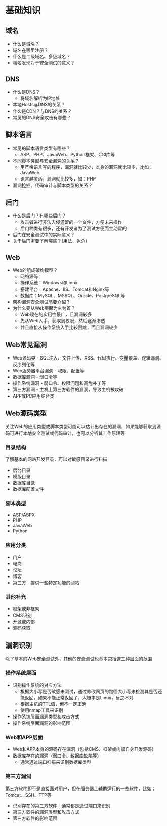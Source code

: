 # 基础知识

## 域名

- 什么是域名？
- 域名在哪里注册？
- 什么是二级域名、多级域名？
- 域名发现对于安全测试的意义？

## DNS

- 什么是DNS？
  - 将域名解析为IP地址
- 本地Hosts与DNS的关系？
- 什么是CDN？与DNS的关系？
- 常见的DNS安全攻击有哪些？

## 脚本语言

- 常见的脚本语言类型有哪些？
  - ASP、PHP、JavaWeb、Python框架、CGI库等
- 不同脚本类型与安全漏洞的关系？
  - 用严格语言写的程序，漏洞就比较少，本身的漏洞就比较少，比如：JavaWeb
  - 语言越灵活，漏洞就比较多，如：PHP
- 漏洞挖掘、代码审计与脚本类型的关系？

## 后门

- 什么是后门？有哪些后门？
  - 攻击者进行非法入侵遗留的一个文件，方便未来操作
  - 后门种类有很多，还有开发者为了测试方便而主动留的
- 后门在安全测试中的实际意义？
- 关于后门需要了解哪些？(用法、免杀)

## Web

- Web的组成架构模型？
  - 网络源码
  - 操作系统：Windows和Linux
  - 搭建平台：Apache、IIS、Tomcat和Nginx等
  - 数据库：MySQL、MSSQL、Oracle、PostgreSQL等
- 架构漏洞安全测试简要介绍？
- 为什么要从Web层面为主为首？
  - Web现在的实用性最广，且漏洞较多
  - 先从Web入手，获取到权限，然后逐渐渗透
  - 并且直接从操作系统入手比较困难，而且漏洞较少

## Web常见漏洞

- Web源码类 - SQL注入、文件上传、XSS、代码执行、变量覆盖、逻辑漏洞、反序列化等
- Web服务器平台漏洞 - 权限、配置等
- 数据库漏洞 - 弱口令等
- 操作系统漏洞 - 弱口令、权限问题和高危补丁等
- 第三方漏洞 - 主机上第三方软件的漏洞，导致主机被攻破
- APP或PC应用结合类

## Web源码类型

关注Web的应用类型或脚本类型可能可以估计出存在的漏洞，如果能够获取到源码可进行本地安全测试或代码审计，也可以分析其工作原理等

### 目录结构

了解基本的网站开发目录，可以对敏感目录进行扫描

- 后台目录
- 模版目录
- 数据库目录
- 数据库配置文件

### 脚本类型

- ASP/ASPX
- PHP
- JavaWeb
- Python

### 应用分类

- 门户
- 电商
- 论坛
- 博客
- 第三方 - 提供一些特定功能的网站

### 其他补充

- 框架或非框架
- CMS识别
- 开源或内部
- 源码获取

## 漏洞识别

除了基本的Web安全测试外，其他的安全测试也基本包括这三种层面的范围

### 操作系统层面

- 识别操作系统的对应方法
  - 根据大小写是否敏感来测试，通过修改网页的路径大小写来检测其是否还能返回，如果不能正常返回了，大概率是Linux，反之不对
  - 根据主机的TTL值，但不一定正确
  - 使用nmap工具来识别
- 操作系统层面漏洞类型和攻击方式
- 操作系统层面漏洞的影响范围

### Web和APP层面

- Web和APP本身的源码存在漏洞（包括CMS、框架或内部自身开发源码）
- 数据库存在的漏洞（弱口令、数据库缺陷等）
  - 通常通过端口扫描来识别数据库类型

### 第三方漏洞

第三方软件即不是直接面对用户，但在服务器上辅助运行的一些软件，比如：Tomcat、SSH、FTP等

- 识别存在的第三方软件 - 通常都是通过端口来识别
- 第三方软件的漏洞类型和攻击方式
- 第三方软件的影响范围